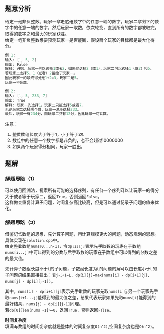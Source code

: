 ## 题意分析
给定一组非负整数。玩家一拿走这组数字中的任意一端的数字，玩家二拿剩下的数字中的任意一端的数字，然后玩家一取数，依次轮换，直到所有的数字都被取完，取得的数字之和最大的玩家获胜。  
给定一组非负整数想要预测玩家一是否能赢，假设两个玩家的目标都是最大化得分。  
```cpp
例 1:
输入: [1, 5, 2]
输出: False
解释: 开始，玩家一可以选择1或者2，如果他选择2（或1），玩家二可以选择1（或2）和5。
若玩家二选择5，1（或者）2留给了玩家一。
因此玩家一的最终得分是1+2=3，玩家二是5。
玩家一不会赢。

例 2:
输入: [1, 5, 233, 7]
输出: True
解释: 玩家一先选择1，玩家二只能选择5或者7。
无论玩家二选择哪个数，玩家一总会选择233。
最后，玩家一有234分，而玩家二只有12分，因此玩家一可以赢。
```
注意：
1. 整数数组长度大于等于1，小于等于20.
2. 数组中的任意一个数字都是非负的，也不会超过10000000.
3. 如果两个玩家得分相同，玩家一胜出。

## 题解
### 解题思路（1）
可以使用回溯法，搜索所有可能的选择序列，有任何一个序列可以让玩家一的得分大于或者等于玩家二，返回`True`，否则返回`False`。  
这样做会重复计算子问题，时间复杂高比较高，但是可以通过记录子问题的值来优化。

### 解题思路（2）
借鉴记忆数组的思想，先计算子问题，再计算规模更大的问题，动态规划的思想。  
具体实现在`solution.cpp`中。  
给定整数数组`nums[0...n-1]`，令`dp[i][j]`表示先手取数的玩家在子数组`nums[i...j]`中可以得到的分数与后手取数的玩家在子数组中可以得到的分数之差的最大值。  

先计算子数组长度小于`L`的子问题，子数组长度为`L`的问题的解可以由长度小于`L`的子问题的结果直接推出：`若j-i+1=L, dp[i][j]=max(nums[i] - dp[i+1][j], nums[j] - dp[i][j-1])`。  

其中，`nums[i] - dp[i+1][j]`表示先手取数的玩家先取`nums[i]`与另一个玩家先手取`nums[i+1...j]`能得到的最大值之差，结果代表玩家如果先取`nums[i]`能得到的最好结果，`nums[j] - dp[i][j-1]`同理。  
若`dp[0][len(nums)-1]>=0`，返回`True`，否则返回`False`。  

**时间复杂度**  
填满`dp`数组的时间复杂度就是整体的时间复杂度`O(n^2)`,空间复杂度也是`O(n^2)`。